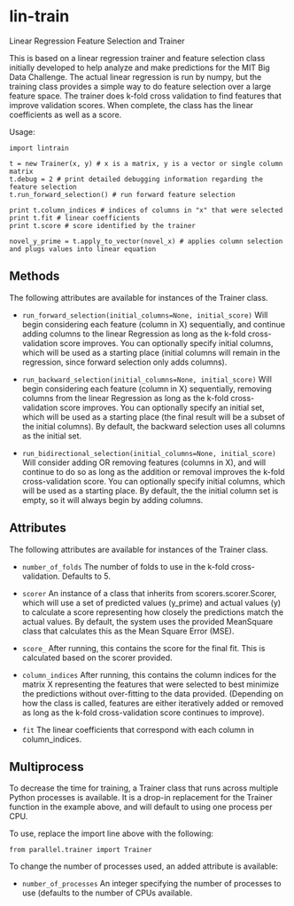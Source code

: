 lin-train
=========

Linear Regression Feature Selection and Trainer

This is based on a linear regression trainer and feature selection class initially developed to help
analyze and make predictions for the MIT Big Data Challenge. The actual linear regression is run by
numpy, but the training class provides a simple way to do feature selection over a large feature space.
The trainer does k-fold cross validation to find features that improve validation scores. When complete,
the class has the linear coefficients as well as a score.

Usage:

    import lintrain

    t = new Trainer(x, y) # x is a matrix, y is a vector or single column matrix
    t.debug = 2 # print detailed debugging information regarding the feature selection
    t.run_forward_selection() # run forward feature selection

    print t.column_indices # indices of columns in "x" that were selected
    print t.fit # linear coefficients
    print t.score # score identified by the trainer

    novel_y_prime = t.apply_to_vector(novel_x) # applies column selection and plugs values into linear equation

Methods
-------

The following attributes are available for instances of the Trainer class.

* `run_forward_selection(initial_columns=None, initial_score)` Will begin considering each
  feature (column in X) sequentially, and continue adding columns to the linear Regression 
  as long as the k-fold cross-validation score improves. You can optionally specify 
  initial columns, which will be used as a starting place (initial columns will remain
  in the regression, since forward selection only adds columns).

* `run_backward_selection(initial_columns=None, initial_score)` Will begin considering 
  each feature (column in X) sequentially, removing columns from the linear Regression 
  as long as the k-fold cross-validation score improves. You can optionally specify an 
  initial set, which will be used as a starting place (the final result will be a subset
  of the initial columns). By default, the backward selection uses all columns as the 
  initial set.

* `run_bidirectional_selection(initial_columns=None, initial_score)` Will consider adding
  OR removing features (columns in X), and will continue to do so as long as the addition
  or removal improves the k-fold cross-validation score. You can optionally specify 
  initial columns, which will be used as a starting place. By default, the the initial 
  column set is empty, so it will always begin by adding columns.


Attributes
----------

The following attributes are available for instances of the Trainer class.

* `number_of_folds` The number of folds to use in the k-fold cross-validation. Defaults to
   5.

* `scorer` An instance of a class that inherits from scorers.scorer.Scorer, which will use a set of predicted values
  (y_prime) and actual values (y) to calculate a score representing how closely the predictions match the actual values.
   By default, the system uses the provided MeanSquare class that calculates this as the Mean Square Error (MSE).

* `score_` After running, this contains the score for the final fit. This is calculated based on the scorer provided. 

* `column_indices` After running, this contains the column indices for the matrix X representing the features that were
  selected to best minimize the predictions without over-fitting to the data provided. (Depending on how the class is
  called, features are either iteratively added or removed as long as the k-fold cross-validation score continues
  to improve).

* `fit` The linear coefficients that correspond with each column in column_indices.

Multiprocess
------------

To decrease the time for training, a Trainer class that runs across multiple Python
processes is available. It is a drop-in replacement for the Trainer function in the 
example above, and will default to using one process per CPU.

To use, replace the import line above with the following:

    from parallel.trainer import Trainer

To change the number of processes used, an added attribute is available:

* `number_of_processes` An integer specifying the number of processes to use (defaults to
  the number of CPUs available.
